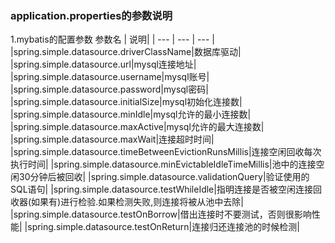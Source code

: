 
### application.properties的参数说明
1.mybatis的配置参数
参数名 | 说明|
| --- |     --- |     --- |
|spring.simple.datasource.driverClassName|数据库驱动|
|spring.simple.datasource.url|mysql连接地址|
|spring.simple.datasource.username|mysql账号|
|spring.simple.datasource.password|mysql密码|
|spring.simple.datasource.initialSize|mysql初始化连接数|
|spring.simple.datasource.minIdle|mysql允许的最小连接数|
|spring.simple.datasource.maxActive|mysql允许的最大连接数|
|spring.simple.datasource.maxWait|连接超时时间|
|spring.simple.datasource.timeBetweenEvictionRunsMillis|连接空闲回收每次执行时间|
|spring.simple.datasource.minEvictableIdleTimeMillis|池中的连接空闲30分钟后被回收|
|spring.simple.datasource.validationQuery|验证使用的SQL语句|
|spring.simple.datasource.testWhileIdle|指明连接是否被空闲连接回收器(如果有)进行检验.如果检测失败,则连接将被从池中去除|
|spring.simple.datasource.testOnBorrow|借出连接时不要测试，否则很影响性能|
|spring.simple.datasource.testOnReturn|连接归还连接池的时候检测|
